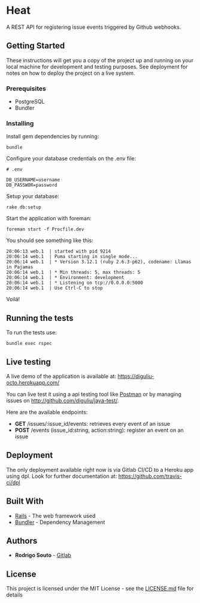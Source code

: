 # Heat

A REST API for registering issue events triggered by Github webhooks.

## Getting Started

These instructions will get you a copy of the project up and running on your local machine for development and testing purposes. See deployment for notes on how to deploy the project on a live system.

### Prerequisites

*  PostgreSQL
*  Bundler

### Installing

Install gem dependencies by running:

```
bundle
```

Configure your database credentials on the .env file:

```
# .env

DB_USERNAME=username
DB_PASSWOR=password
```

Setup your database:

```
rake db:setup
```

Start the application with foreman:

```
foreman start -f Procfile.dev
```

You should see something like this:

```
20:06:13 web.1  | started with pid 9214
20:06:14 web.1  | Puma starting in single mode...
20:06:14 web.1  | * Version 3.12.1 (ruby 2.6.3-p62), codename: Llamas in Pajamas
20:06:14 web.1  | * Min threads: 5, max threads: 5
20:06:14 web.1  | * Environment: development
20:06:14 web.1  | * Listening on tcp://0.0.0.0:5000
20:06:14 web.1  | Use Ctrl-C to stop
```

Voilá!

## Running the tests

To run the tests use:

```
bundle exec rspec
```

## Live testing

A live demo of the application is available at: https://diguliu-octo.herokuapp.com/

You can live test it using a api testing tool like [Postman](https://www.getpostman.com/) or by managing issues on http://github.com/diguliu/jaya-test/.

Here are the available endpoints:
*  **GET** /issues/:issue\_id/events: retrieves every event of an issue
*  **POST** /events (issue\_id:string, action:string): register an event on an issue

## Deployment

The only deployment available right now is via Gitlab CI/CD to a Heroku app using dpl. Look for further documentation at: https://github.com/travis-ci/dpl

## Built With

* [Rails](https://rubyonrails.org//) - The web framework used
* [Bundler](https://bundler.io/) - Dependency Management

## Authors

* **Rodrigo Souto** - [Gitlab](https://gitlab.com/diguliu)

## License

This project is licensed under the MIT License - see the [LICENSE.md](LICENSE.md) file for details
